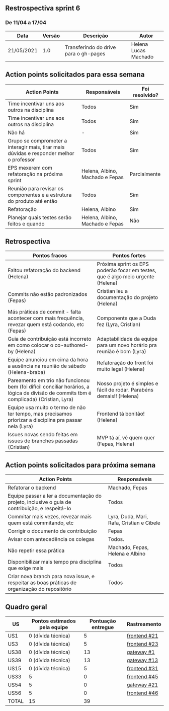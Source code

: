 ## Restrospectiva sprint 6

### De 11/04 a 17/04


| Data       | Versão | Descrição                                           | Autor              |
| ---------- | ------ | --------------------------------------------------- | ------------------ |
| 21/05/2021 | 1.0    | Transferindo do drive para o gh-pages               |    Helena </br> Lucas Machado   |

## Action points solicitados para essa semana

| **Action Points** | **Responsáveis** | **Foi resolvido?** |
| ------------- | ------------ | ------------ | 
| Time incentivar uns aos outros na disciplina | Todos | Sim |
| Time incentivar uns aos outros na disciplina | Todos | Sim |
| Não há | - | Sim |
| Grupo se comprometer a interagir mais, tirar mais dúvidas e responder melhor o professor | Todos | Sim |
| EPS mexerem com refatoração na próxima sprint | Helena, Albino, Machado e Fepas | Parcialmente |
| Reunião para revisar os componentes e a estrutura do produto até então | Todos | Sim |
| Refatoração | Helena, Albino | Sim |
| Planejar quais testes serão feitos e quando | Helena, Albino, Machado e Fepas | Não |


## Retrospectiva

| **Pontos fracos** | **Pontos fortes** |
| ------------- | ------------- |
| Faltou refatoração do backend (Helena) | Próxima sprint os EPS poderão focar em testes, que é algo meio urgente (Helena) |
| Commits não estão padronizados (Fepas) | Cristian leu a documentação do projeto (Helena) |
| Más práticas de commit - falta acontecer com mais frequência, revezar quem está codando, etc (Fepas) | Componente que a Duda fez (Lyra, Cristian) |
| Guia de contribuição está incorreto em como colocar o co-authored-by (Helena) | Adaptabilidade da equipe para um novo horário pra reunião é bom (Lyra) |
| Equipe anunciou em cima da hora a ausência na reunião de sábado (Helena-braba) | Refatoração do front foi muito legal (Helena) |
| Pareamento em trio não funcionou bem (foi difícil conciliar horários, a lógica de divisão de commits tbm é complicada) (Cristian, Lyra) | Nosso projeto é simples e fácil de rodar. Parabéns demais!! (Helena) |
| Equipe usa muito o termo de não ter tempo, mas precisamos priorizar a disciplina pra passar nela (Lyra) | Frontend tá bonitão! (Helena) |
| Issues novas sendo feitas em issues de branches passadas (Cristian) | MVP tá aí, vê quem quer (Fepas, Helena) |


## Action points solicitados para próxima semana

| **Action Points** | **Responsáveis** |
| ----------------- | ---------------- |
| Refatorar o backend | Machado, Fepas |
| Equipe passar a ler a documentação do projeto, inclusive o guia de contribuição, e respeitá-lo | Todos |
| Commitar mais vezes, revezar mais quem está commitando, etc | Lyra, Duda, Mari, Rafa, Cristian e Cibele |
| Corrigir o documento de contribuição | Fepas |
| Avisar com antecedência os colegas | Todos. |
| Não repetir essa prática | Machado, Fepas, Helena e Albino |
| Disponibilizar mais tempo pra disciplina que exige mais | Todos |
| Criar nova branch para nova issue, e respeitar as boas práticas de organização do repositório | Todos |


## Quadro geral

|US|Pontos estimados pela equipe|Pontuação entregue|Rastreamento|
|-|-|-|-|
| US1   | 0 (dívida técnica)  | 5 |[frontend #21](https://github.com/parlamentaqui/frontend/issues/21)|
 US3   | 0 (dívida técnica)   | 5|[frontend #23](https://github.com/parlamentaqui/frontend/issues/23)|
| US38  | 0 (dívida técnica) | 13|[gateway #1](https://github.com/parlamentaqui/gateway/issues/122)|
| US39  | 0 (dívida técnica)  | 13|[gateway #13](https://github.com/parlamentaqui/gateway/issues/13)|
|US15| 0 (dívida técnica) |5|[frontend #31](https://github.com/parlamentaqui/frontend/issues/31)|
|US33|5|0|[frontend #45](https://github.com/parlamentaqui/frontend/issues/45)|
|US54|5|0|[gateway #21](https://github.com/parlamentaqui/gateway/issues/21)|
|US56|5|0|[frontend #46](https://github.com/parlamentaqui/frontend/issues/46)|
|TOTAL|15|39|









